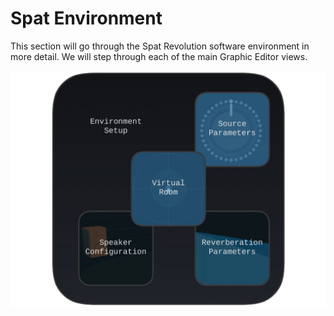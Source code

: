 # Spat Environment

This section will go through the Spat Revolution software environment in more detail. We will step through each of the main Graphic Editor views.

![](include/SpatRevolution_UserGuide_-025.jpg)

